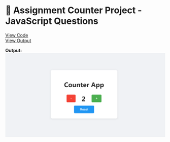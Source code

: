 # 📝 Assignment Counter Project - JavaScript Questions


[View Code](Counter.html)  
[View Output](counteer.html)

**Output:**  
![Q1 Output](img/count.png)

